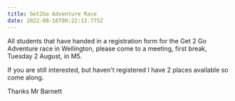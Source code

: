 ```yaml
---
title: Get2Go Adventure Race
date: 2022-08-16T00:22:13.775Z
---
```

All students that have handed in a registration form for the Get 2 Go Adventure race in Wellington, please come to a meeting, first break, Tuesday 2 August, in M5.  

If you are still interested, but haven't registered I have 2 places available so come along.  

Thanks Mr Barnett